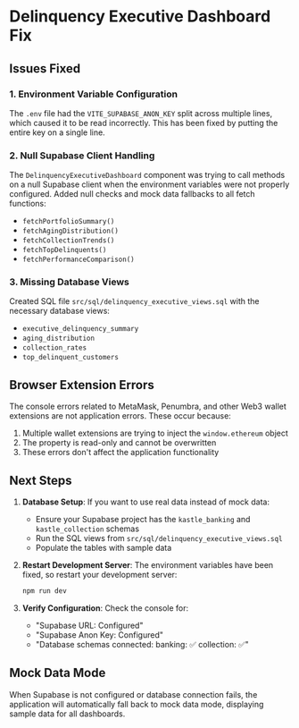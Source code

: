# Delinquency Executive Dashboard Fix

## Issues Fixed

### 1. Environment Variable Configuration
The `.env` file had the `VITE_SUPABASE_ANON_KEY` split across multiple lines, which caused it to be read incorrectly. This has been fixed by putting the entire key on a single line.

### 2. Null Supabase Client Handling
The `DelinquencyExecutiveDashboard` component was trying to call methods on a null Supabase client when the environment variables were not properly configured. Added null checks and mock data fallbacks to all fetch functions:

- `fetchPortfolioSummary()`
- `fetchAgingDistribution()`
- `fetchCollectionTrends()`
- `fetchTopDelinquents()`
- `fetchPerformanceComparison()`

### 3. Missing Database Views
Created SQL file `src/sql/delinquency_executive_views.sql` with the necessary database views:
- `executive_delinquency_summary`
- `aging_distribution`
- `collection_rates`
- `top_delinquent_customers`

## Browser Extension Errors
The console errors related to MetaMask, Penumbra, and other Web3 wallet extensions are not application errors. These occur because:
1. Multiple wallet extensions are trying to inject the `window.ethereum` object
2. The property is read-only and cannot be overwritten
3. These errors don't affect the application functionality

## Next Steps

1. **Database Setup**: If you want to use real data instead of mock data:
   - Ensure your Supabase project has the `kastle_banking` and `kastle_collection` schemas
   - Run the SQL views from `src/sql/delinquency_executive_views.sql`
   - Populate the tables with sample data

2. **Restart Development Server**: The environment variables have been fixed, so restart your development server:
   ```bash
   npm run dev
   ```

3. **Verify Configuration**: Check the console for:
   - "Supabase URL: Configured"
   - "Supabase Anon Key: Configured"
   - "Database schemas connected: banking: ✅ collection: ✅"

## Mock Data Mode
When Supabase is not configured or database connection fails, the application will automatically fall back to mock data mode, displaying sample data for all dashboards.